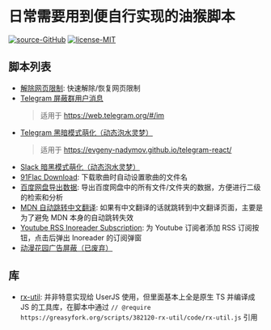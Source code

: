 # 日常需要用到便自行实现的油猴脚本

[![source-GitHub](https://img.shields.io/badge/source-GitHub-brightgreen.svg)](https://github.com/rxliuli/userjs) [![license-MIT](https://img.shields.io/badge/license-MIT-blue.svg)](https://github.com/rxliuli/userjs/blob/master/LICENSE)

## 脚本列表

- [解除网页限制](https://github.com/rxliuli/userjs/blob/master/src/UnblockWebRestrictions/README.md): 快速解除/恢复网页限制
- [Telegram 屏蔽群用户消息](https://github.com/rxliuli/userjs/blob/master/src/TelegramBlock/README.md)
  > 适用于 <https://web.telegram.org/#/im>
- [Telegram 黑暗模式萌化（动态泡水灵梦）](https://github.com/rxliuli/userjs/blob/master/src/TelegramDarkCute/README.md)
  > 适用于 <https://evgeny-nadymov.github.io/telegram-react/>
- [Slack 暗黑模式萌化（动态泡水灵梦）](https://github.com/rxliuli/userjs/blob/master/src/SlackDarkCute/SlackDarkCute.user.ts)
- [91Flac Download](https://github.com/rxliuli/userjs/blob/master/src/91FlacDownload/README.md): 下载歌曲时自动设置歌曲的文件名
- [百度网盘导出数据](https://github.com/rxliuli/userjs/blob/master/src/PanbaiduExportData/README.md): 导出百度网盘中的所有文件/文件夹的数据，方便进行二级的检索和分析
- [MDN 自动跳转中文翻译](https://github.com/rxliuli/userjs/blob/master/src/MDNAutoRedirectChinese/README.md): 如果有中文翻译的话就跳转到中文翻译页面，主要是为了避免 MDN 本身的自动跳转失效
- [Youtube RSS Inoreader Subscription](https://github.com/rxliuli/userjs/blob/master/src/YoutubeRSSInoreaderSubscription/README.md): 为 Youtube 订阅者添加 RSS 订阅按钮，点击后弹出 Inoreader 的订阅弹窗
- [动漫花园广告屏蔽（已废弃）](https://github.com/rxliuli/userjs/blob/master/src/dmhy/README.md)

## 库

- [rx-util](https://github.com/rxliuli/rx-util): 并非特意实现给 UserJS 使用，但里面基本上全是原生 TS 并编译成 JS 的工具库，在脚本中通过 `// @require https://greasyfork.org/scripts/382120-rx-util/code/rx-util.js` 引用
